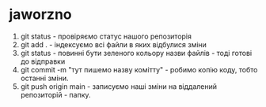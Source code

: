 # jaworzno

1. git status - провіряємо статус нашого репозиторія
2. git add . - індексуємо всі файли в яких відбулися зміни
3. git status - повинні бути зеленого кольору назви файлів - тоді готові до відправки
4. git commit -m "тут пишемо назву комітту" - робимо копію коду, тобто останні зміни.
5. git push origin main - записуємо наші зміни на віддалений репозиторій - папку.
